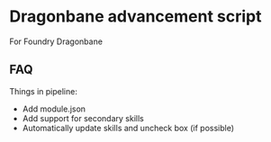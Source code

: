# Dragonbane advancement script
For Foundry Dragonbane

## FAQ
Things in pipeline:
- Add module.json
- Add support for secondary skills
- Automatically update skills and uncheck box (if possible)